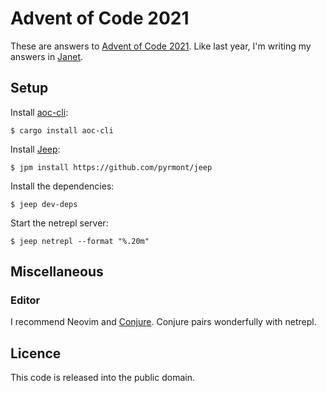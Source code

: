 # Advent of Code 2021

These are answers to [Advent of Code 2021][aoc]. Like last year, I'm
writing my answers in [Janet][].

## Setup

Install [aoc-cli][]:

```shell
$ cargo install aoc-cli
```

Install [Jeep][]:

```shell
$ jpm install https://github.com/pyrmont/jeep
```

Install the dependencies:

```shell
$ jeep dev-deps
```

Start the netrepl server:

```shell
$ jeep netrepl --format "%.20m"
```

## Miscellaneous

### Editor

I recommend Neovim and [Conjure][]. Conjure pairs wonderfully with netrepl.

## Licence

This code is released into the public domain.

[aoc]: https://adventofcode.com/2021 "Advent of Code 2021"

[Janet]: https://janet-lang.org/ "Janet Programming Language"

[aoc-cli]: https://github.com/scarvalhojr/aoc-cli "aoc-cli, Advent of Code command-line helper tool"

[Jeep]: https://github.com/pyrmont/jeep "Jeep, an alternative project manager for Janet"

[Conjure]: https://conjure.fun "Conjure - Interactive evaluation for Neovim"
